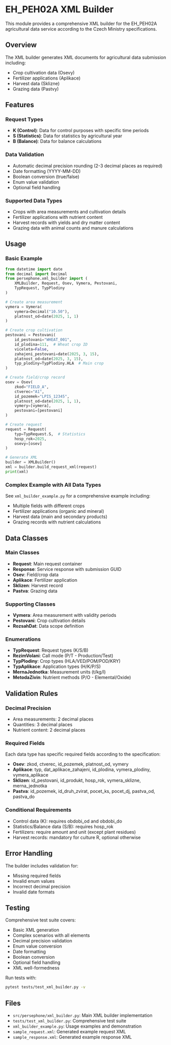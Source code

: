 # EH_PEH02A XML Builder

This module provides a comprehensive XML builder for the EH_PEH02A agricultural data service according to the Czech Ministry specifications.

## Overview

The XML builder generates XML documents for agricultural data submission including:
- Crop cultivation data (Osevy)
- Fertilizer applications (Aplikace)
- Harvest data (Sklizne)
- Grazing data (Pastvy)

## Features

### Request Types
- **K (Control)**: Data for control purposes with specific time periods
- **S (Statistics)**: Data for statistics by agricultural year
- **B (Balance)**: Data for balance calculations

### Data Validation
- Automatic decimal precision rounding (2-3 decimal places as required)
- Date formatting (YYYY-MM-DD)
- Boolean conversion (true/false)
- Enum value validation
- Optional field handling

### Supported Data Types
- Crops with area measurements and cultivation details
- Fertilizer applications with nutrient content
- Harvest records with yields and dry matter content
- Grazing data with animal counts and manure calculations

## Usage

### Basic Example

```python
from datetime import date
from decimal import Decimal
from persephone.xml_builder import (
    XMLBuilder, Request, Osev, Vymera, Pestovani,
    TypRequest, TypPlodiny
)

# Create area measurement
vymera = Vymera(
    vymera=Decimal("10.50"),
    platnost_od=date(2025, 1, 1)
)

# Create crop cultivation
pestovani = Pestovani(
    id_pestovani="WHEAT_001",
    id_plodina=111,  # Wheat crop ID
    viceleta=False,
    zahajeni_pestovani=date(2025, 3, 15),
    platnost_od=date(2025, 3, 15),
    typ_plodiny=TypPlodiny.HLA  # Main crop
)

# Create field/crop record
osev = Osev(
    zkod="FIELD_A",
    ctverec="A1",
    id_pozemek="LPIS_12345",
    platnost_od=date(2025, 1, 1),
    vymery=[vymera],
    pestovani=[pestovani]
)

# Create request
request = Request(
    typ=TypRequest.S,  # Statistics
    hosp_rok=2025,
    osevy=[osev]
)

# Generate XML
builder = XMLBuilder()
xml = builder.build_request_xml(request)
print(xml)
```

### Complex Example with All Data Types

See `xml_builder_example.py` for a comprehensive example including:
- Multiple fields with different crops
- Fertilizer applications (organic and mineral)
- Harvest data (main and secondary products)
- Grazing records with nutrient calculations

## Data Classes

### Main Classes
- **Request**: Main request container
- **Response**: Service response with submission GUID
- **Osev**: Field/crop data
- **Aplikace**: Fertilizer application
- **Sklizen**: Harvest record
- **Pastva**: Grazing data

### Supporting Classes
- **Vymera**: Area measurement with validity periods
- **Pestovani**: Crop cultivation details
- **RozsahDat**: Data scope definition

### Enumerations
- **TypRequest**: Request types (K/S/B)
- **RezimVolani**: Call mode (P/T - Production/Test)
- **TypPlodiny**: Crop types (HLA/VED/POM/POD/KRY)
- **TypAplikace**: Application types (H/K/P/S)
- **MernaJednotka**: Measurement units (t/kg/l)
- **MetodaZivin**: Nutrient methods (P/O - Elemental/Oxide)

## Validation Rules

### Decimal Precision
- Area measurements: 2 decimal places
- Quantities: 3 decimal places
- Nutrient content: 2 decimal places

### Required Fields
Each data type has specific required fields according to the specification:
- **Osev**: zkod, ctverec, id_pozemek, platnost_od, vymery
- **Aplikace**: typ, dat_aplikace_zahajeni, id_plodina, vymera_plodiny, vymera_aplikace
- **Sklizen**: id_pestovani, id_produkt, hosp_rok, vymera_sklizne, merna_jednotka
- **Pastva**: id_pozemek, id_druh_zvirat, pocet_ks, pocet_dj, pastva_od, pastva_do

### Conditional Requirements
- Control data (K): requires obdobi_od and obdobi_do
- Statistics/Balance data (S/B): requires hosp_rok
- Fertilizers: require amount and unit (except plant residues)
- Harvest records: mandatory for culture R, optional otherwise

## Error Handling

The builder includes validation for:
- Missing required fields
- Invalid enum values
- Incorrect decimal precision
- Invalid date formats

## Testing

Comprehensive test suite covers:
- Basic XML generation
- Complex scenarios with all elements
- Decimal precision validation
- Enum value conversion
- Date formatting
- Boolean conversion
- Optional field handling
- XML well-formedness

Run tests with:
```bash
pytest tests/test_xml_builder.py -v
```

## Files

- `src/persephone/xml_builder.py`: Main XML builder implementation
- `tests/test_xml_builder.py`: Comprehensive test suite
- `xml_builder_example.py`: Usage examples and demonstration
- `sample_request.xml`: Generated example request XML
- `sample_response.xml`: Generated example response XML